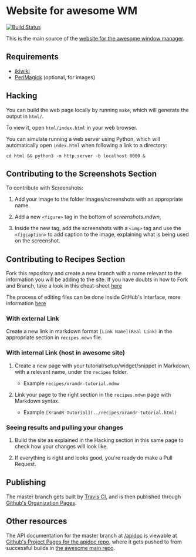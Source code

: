 # Website for awesome WM

[![Build Status](https://travis-ci.org/awesomeWM/awesome-www.svg?branch=master)](https://travis-ci.org/awesomeWM/awesome-www)

This is the main source of the
[website for the awesome window manager](https://awesomewm.org/).

## Requirements

- [ikiwiki](https://ikiwiki.info/)
- [PerlMagick](https://www.imagemagick.org/script/perl-magick.php) (optional,
  for images)

## Hacking

You can build the web page locally by running `make`, which will generate the
output in `html/`.

To view it, open `html/index.html` in your web browser.

You can simulate running a web server using Python, which will automatically
open `index.html` when following a link to a directory:

    cd html && python3 -m http.server -b localhost 8000 &

## Contributing to the Screenshots Section

To contribute with Screenshots:

1. Add your image to the folder images/screenshots with an appropriate name.

1. Add a new `<figure>` tag in the bottom of *screenshots.mdwn*,

1. Inside the new tag, add the screenshots with a `<img>` tag and use the
   `<figcaption>` to add caption to the image, explaining what is being used on
   the screenshot.

## Contributing to Recipes Section

Fork this repository and create a new branch with a name relevant to the
information you will be adding to the site.  If you have doubts in how to Fork
and Branch, take a look in this cheat-sheet
[here](https://www.git-tower.com/blog/git-cheat-sheet/)

The process of editing files can be done inside GitHub's interface, more
information [here](https://help.github.com/articles/github-flow/)

### With external Link

Create a new link in markdown format `[Link Name](Real Link)` in the appropriate
section in `recipes.mdwn` file.

### With internal Link (host in awesome site)

1. Create a new page with your tutorial/setup/widget/snippet in Markdown, with a
   relevant name, under the `recipes` folder.

   - Example `recipes/xrandr-tutorial.mdmw`

1. Link your page to the right section in the `recipes.mdwn` page with Markdown
   syntax.

   - Example `[XrandR Tutorial](../recipes/xrandr-tutorial.html)`

### Seeing results and pulling your changes

1. Build the site as explained in the Hacking section in this same page to check
   how your changes will look like.

1. If everything is right and looks good, you're ready do make a Pull Request.

## Publishing

The master branch gets built by
[Travis CI](https://travis-ci.org/awesomeWM/awesome-www/), and is then published
through
[Github's Organization Pages](https://github.com/awesomeWM/awesomeWM.github.io).

## Other resources

The API documentation for the master branch at
[/apidoc](https://awesomewm.org/apidoc/) is viewable at [Github's Project
Pages for the apidoc repo](https://github.com/awesomeWM/apidoc), where it gets
pushed to from successful builds in [the awesome main
repo](https://github.com/awesomeWM/awesome/).
